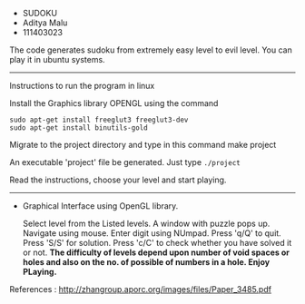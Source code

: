 * SUDOKU
* Aditya Malu
* 111403023

The code generates sudoku from extremely easy level to evil level.
You can play it in ubuntu systems.

---

Instructions to run the program in linux

  Install the Graphics library OPENGL using the command

    sudo apt-get install freeglut3 freeglut3-dev
    sudo apt-get install binutils-gold
  Migrate to the project directory and type in this command
    make project

  An executable 'project' file be generated. Just type
   `./project`

  Read the instructions, choose your level and start playing.

---

* Graphical Interface using OpenGL library.


	Select level from the Listed levels.
	A window with puzzle pops up.
	Navigate using mouse.
	Enter digit using NUmpad.
	Press 'q/Q' to quit.
	Press 'S/S' for solution.
	Press 'c/C' to check whether you have solved it or not.
**The difficulty of levels depend upon number of void spaces or holes and also on the no. of possible of numbers in a hole.
Enjoy PLaying.**

References : http://zhangroup.aporc.org/images/files/Paper_3485.pdf  



